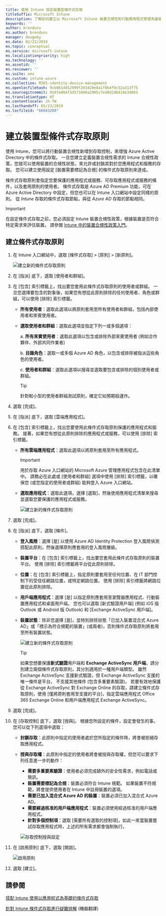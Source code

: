 ```yaml
---
title: 使用 Intune 設定裝置型條件式存取
titleSuffix: Microsoft Intune
description: 了解如何建立以 Microsoft Intune 裝置合規性和行動應用程式管理為基礎的裝置型條件式存取原則。
keywords: ''
author: brenduns
ms.author: brenduns
manager: dougeby
ms.date: 02/22/2019
ms.topic: conceptual
ms.service: microsoft-intune
ms.localizationpriority: high
ms.technology: ''
ms.assetid: ''
ms.reviewer: ''
ms.suite: ems
ms.custom: intune-azure
ms.collection: M365-identity-device-management
ms.openlocfilehash: 9cb081dd52999f203420e8a1f0b4f9c52a313f75
ms.sourcegitcommit: 916fed64f3d173498a2905c7ed8d2d6416e34061
ms.translationtype: HT
ms.contentlocale: zh-TW
ms.lasthandoff: 05/23/2019
ms.locfileid: "66043280"
---
```

# <a name="create-a-device-based-conditional-access-policy"></a>建立裝置型條件式存取原則

使用 Intune，您可以將行動裝置合規性新增到存取控制，來增強 Azure Active Directory 中的條件式存取。 一旦您建立定義裝置合規性需求的 Intune 合規性政策，您就可以使用裝置的合規性狀態，來允許或封鎖其對於您應用程式和服務的存取。 您可以建立使用設定 [裝置需要標記為合規] 的條件式存取原則來達成。  

條件式存取原則會指定您要保護的應用程式或服務、可存取應用程式或服務的條件，以及套用原則的使用者。 條件式存取是 Azure AD Premium 功能，可在 Azure Active Directory 中設定，但您也可以在 Intune 入口網站中設定同樣的原則。 從 *Intune* 存取的條件式存取節點，與從 *Azure AD* 存取的節點相同。  

> [!IMPORTANT]
> 在設定條件式存取之前，您必須設定 Intune 裝置合規性政策，根據裝置是否符合特定需求來評估裝置。 請參閱 [Intune 中的裝置合規性政策入門](device-compliance-get-started.md)。

## <a name="create-conditional-access-policy"></a>建立條件式存取原則

1.  在 Intune 入口網站中，選取 [條件式存取] > [原則] > [新原則]。
   
    ![建立新的條件式存取原則](media/create-conditional-access-intune/create-ca.png)
 
2.  在 [指派] 底下，選取 [使用者和群組]。 
3.  在 [包含] 索引標籤上，找出要您套用此條件式存取原則的使用者或群組。 一旦您選擇要包含的對象後，如果您有想從此原則排除的任何使用者、角色或群組，可以使用 [排除] 索引標籤。  
    - **所有使用者**：選取此選項以將原則套用至所有使用者和群組，包括內部使用者和來賓使用者。
  
    - **選取使用者和群組**：選取此選項並指定下列一或多個選項：
  
      a. **所有來賓使用者**：選取此選項以包含或排除外部來賓使用者 (例如合作夥伴、外部共同作業者)
       
      b. **目錄角色**：選取一或多個 Azure AD 角色，以包含或排除被指派這些角色的使用者。
      
      c. **使用者和群組**：選取此選項以搜尋並選取要包含或排除的個別使用者或群組。
     
       > [!TIP]  
       > 針對較小型的使用者群組測試原則，確定它如預期般運作。
4.  選取 [完成]。
5.  在 [指派] 底下，選取 [雲端應用程式]。 
6.  在 [包含] 索引標籤上，找出您要使用此條件式存取原則保護的應用程式和服務。 接著，如果您有想從此原則排除的應用程式或服務，可以使用 [排除] 索引標籤。
    - **所有雲端應用程式**：選取此選項以將原則套用至所有應用程式。
      > [!IMPORTANT]  
      > 用於存取 Azure 入口網站的 Microsoft Azure 管理應用程式包含在此清單中。 請務必在此處或 [使用者和群組] 選項中使用 [排除] 索引標籤，以確保您 (或您指定的使用者或群組) 能夠登入 Azure 入口網站。 

    - **選取應用程式**：選取此選項，選擇 [選取]，然後使用應用程式清單來搜尋並選取您要保護的應用程式或服務。
    
      ![建立新的條件式存取原則](media/create-conditional-access-intune/create-ca-select-apps.png)

7.  選取 [完成]。
8.  在 [指派] 底下，選取 [條件]。
    - **登入風險**：選擇 [是] 以使用 Azure AD Identity Protection 登入風險偵測搭配此原則，然後選擇原則應套用的登入風險層級。
    - **裝置平台**：在 [包含] 索引標籤上，找出要您套用此條件式存取原則的裝置平台。 使用 [排除] 索引標籤將平台從此原則排除。
    - **位置**：在 [包含] 索引標籤上，指定原則要套用至任何位置、在 IT 部門控制下的受信任網路位置，或特定網路位置。 使用 [排除] 索引標籤將網路位置從此原則排除。 
    - **用戶端應用程式**：選擇 [是] 以指定原則應套用至瀏覽器應用程式、行動裝置應用程式和桌面用戶端。 您也可以選取 [新式驗證用戶端] \(例如 iOS 版 Outlook 或 Android 版 Outlook\) 和 [Exchange ActiveSync 用戶端]。
    - **裝置狀態**：除非您選擇 [是]，並特別排除狀態「已加入裝置混合式 Azure AD」或「標示為符合規範的裝置」(或兩者)，否則條件式存取原則將套用至所有裝置狀態。
    
      ![建立新的條件式存取原則](media/create-conditional-access-intune/create-ca-device-platforms.png)

      > [!TIP]  
      > 如果您想要保護**新式驗證**用戶端和 **Exchange ActiveSync 用戶端**，請分別建立兩個條件式存取原則，其分別適用於一種用戶端類型。 雖然 Exchange ActiveSync 支援新式驗證，但 Exchange ActiveSync 支援的唯一條件是平台。 不支援其他條件 (包含多重要素驗證)。 若要有效地保護從 Exchange ActiveSync 對 Exchange Online 的存取，請建立條件式存取原則，使用 [僅將原則套用至支援的平台]，指定雲端應用程式 Office 365 Exchange Online 和用戶端應用程式 Exchange ActiveSync。

9.  選取 [完成]。
10. 在 [存取控制] 底下，選取 [授與]。 根據您所設定的條件，設定會發生的事。  您可以從下列選項中選取：
    - **封鎖存取**：此原則中指定的使用者處於您所指定的條件時，將會被拒絕存取應用程式。
    - **授與存取權**：此原則中指定的使用者將會被授與存取權，但您可以要求下列任意進一步的動作：
      - **需要多重要素驗證**：使用者必須完成額外的安全性需求，例如電話或簡訊。
      - **裝置需要標記為合規**：裝置必須符合 Intune 規範。 如果裝置不符規範，將會提供使用者在 Intune 中註冊裝置的選項。 
      - **需要已加入混合式 Azure AD 的裝置**：裝置必須已加入混合式 Azure AD。
      - **需要經過核准的用戶端應用程式**：裝置必須使用經過核准的用戶端應用程式。 
      - **針對多個控制項**：選取 [需要所有選取的控制項]，如此一來當裝置嘗試存取應用程式時，上述的所有需求都會強制執行。
    
      ![存取控制授與設定](media/create-conditional-access-intune/create-ca-grant-access-settings.png)
 
11. 在 [啟用原則] 底下，選取 [開啟]。
     
     ![啟用原則](media/create-conditional-access-intune/enable-policy.png)

12. 選取 [建立]。

## <a name="see-also"></a>請參閱
[搭配 Intune 使用以應用程式為基礎的條件式存取](app-based-conditional-access-intune.md)

[針對 Intune 條件式存取進行疑難排解](https://support.microsoft.com/help/4456106) \(機器翻譯\)
